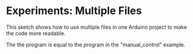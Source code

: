 # Experiments: Multiple Files

This sketch shows how to use multiple files in one Arduino project to make the code more readable.

The the program is equal to the program in the "manual_control" example.

